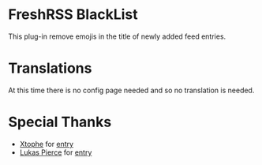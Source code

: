 # FreshRSS BlackList

This plug-in remove emojis in the title of newly added feed entries.

# Translations

At this time there is no config page needed and so no translation is needed.

# Special Thanks
- [Xtophe](https://stackoverflow.com/users/505340/xtophe) for [entry](https://stackoverflow.com/a/68155491)
- [Lukas Pierce](https://stackoverflow.com/users/2944137/lukas-pierce) for [entry](https://stackoverflow.com/a/61481704)
